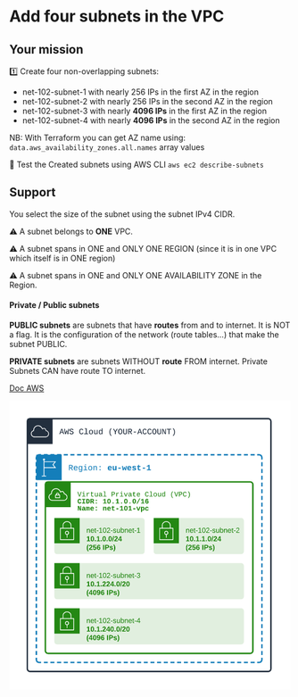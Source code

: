 # Add four subnets in the VPC

## Your mission
1️⃣ Create four non-overlapping subnets: 
- net-102-subnet-1 with nearly 256 IPs in the first AZ in the region
- net-102-subnet-2 with nearly 256 IPs in the second AZ in the region
- net-102-subnet-3 with nearly **4096 IPs** in the first AZ in the region
- net-102-subnet-4 with nearly **4096 IPs** in the second AZ in the region

NB: With Terraform you can get AZ name using: ``data.aws_availability_zones.all.names`` array values

🏁 Test the Created subnets using AWS CLI `aws ec2 describe-subnets`

## Support
You select the size of the subnet using the subnet IPv4 CIDR.

⚠️ A subnet belongs to **ONE** VPC.

⚠️ A subnet spans in ONE and ONLY ONE REGION (since it is in one VPC which itself is in ONE region)

⚠️ A subnet spans in ONE and ONLY ONE AVAILABILITY ZONE in the Region.

#### Private / Public subnets
**PUBLIC subnets** are subnets that have **routes** from and to internet. It is NOT a flag. It is the configuration of the network (route tables...) that make the subnet PUBLIC.

**PRIVATE subnets** are subnets WITHOUT **route** FROM internet. Private Subnets CAN have route TO internet. 

[Doc AWS](https://docs.aws.amazon.com/vpc/latest/userguide/VPC_Subnets.html)

![Image of VPC](./doc/102-basic-subnets.png)
